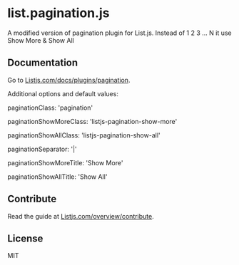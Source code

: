 # list.pagination.js
A modified version of pagination plugin for List.js. Instead of 1 2 3 ... N it use Show More & Show All

## Documentation
Go to [Listjs.com/docs/plugins/pagination](http://listjs.com/docs/plugins/pagination).

Additional options and default values:

paginationClass: 'pagination'

paginationShowMoreClass: 'listjs-pagination-show-more'

paginationShowAllClass: 'listjs-pagination-show-all'

paginationSeparator: '|'

paginationShowMoreTitle: 'Show More'

paginationShowAllTitle: 'Show All'

## Contribute
Read the guide at [Listjs.com/overview/contribute](http://listjs.com/overview/contribute).

## License
MIT
